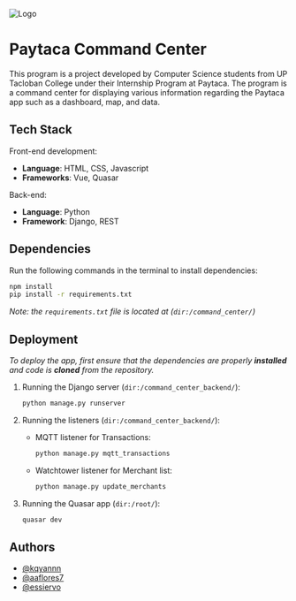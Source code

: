 
![Logo](https://www.paytaca.com/_nuxt/paytaca_dark.cb10ef9d.png)


# Paytaca Command Center

This program is a project developed by Computer Science students from UP Tacloban College under their Internship Program at Paytaca. The program is a command center for displaying various information regarding the Paytaca app such as a dashboard, map, and data.


## Tech Stack

Front-end development:
- **Language**: HTML, CSS, Javascript
- **Frameworks**: Vue, Quasar

Back-end:
- **Language**: Python
- **Framework**: Django, REST
## Dependencies

Run the following commands in the terminal to install dependencies:
```bash
npm install
pip install -r requirements.txt
```

*Note: the `requirements.txt` file is located at (`dir:/command_center/`)*
## Deployment

*To deploy the app, first ensure that the dependencies are properly **installed** and code is **cloned** from the repository.*

1. Running the Django server (`dir:/command_center_backend/`):
    ```bash
    python manage.py runserver
    ```

2. Running the listeners (`dir:/command_center_backend/`):

    - MQTT listener for Transactions:
        ```bash
        python manage.py mqtt_transactions
        ```
    - Watchtower listener for Merchant list:
        ```bash
        python manage.py update_merchants
        ```

3. Running the Quasar app (`dir:/root/`):
    ```bash
    quasar dev
    ```

## Authors

- [@kqyannn](https://www.github.com/kqyannn)
- [@aaflores7](https://www.github.com/aaflores7)
- [@essiervo](https://github.com/essiervo)


